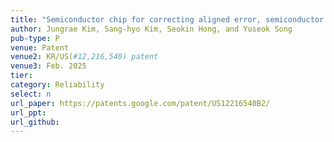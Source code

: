 ```yaml
---
title: "Semiconductor chip for correcting aligned error, semiconductor system for correcting aligned error, and method for correcting aligned error"
author: Jungrae Kim, Sang-hyo Kim, Seokin Hong, and Yuseok Song
pub-type: P
venue: Patent
venue2: KR/US(#12,216,540) patent
venue3: Feb. 2025
tier: 
category: Reliability
select: n
url_paper: https://patents.google.com/patent/US12216540B2/
url_ppt:
url_github:
---
```

